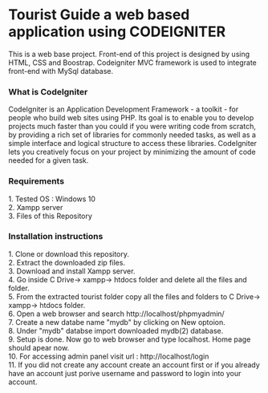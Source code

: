 # Tourist Guide a web based application using CODEIGNITER
This is a web base project. Front-end of this project is designed by using HTML, CSS and Boostrap. Codeigniter MVC framework is used to integrate front-end with MySql database.


<h3>What is CodeIgniter</h3>


CodeIgniter is an Application Development Framework - a toolkit - for people
who build web sites using PHP. Its goal is to enable you to develop projects
much faster than you could if you were writing code from scratch, by providing
a rich set of libraries for commonly needed tasks, as well as a simple
interface and logical structure to access these libraries. CodeIgniter lets
you creatively focus on your project by minimizing the amount of code needed
for a given task.

<h3>Requirements</h3>
1. Tested OS : Windows 10 <br>
2. Xampp server <br>
3. Files of this Repository <br>

<h3>Installation instructions</h3>
1. Clone or download this repository.<br>
2. Extract the downloaded zip files.<br>
3. Download and install Xampp server.<br>
4. Go inside C Drive-> xampp-> htdocs folder and delete all the files and folder.<br>
5. From the extracted tourist folder copy all the files and folders to C Drive-> xampp-> htdocs folder.<br>
6. Open a web browser and search  http://localhost/phpmyadmin/ <br>
7. Create a new databe name "mydb" by clicking on New optoion. <br>
8. Under "mydb" databse import downloaded mydb(2) database.<br>
9. Setup is done. Now go to web browser and type localhost. Home page should apear now.<br>
10. For accessing admin panel visit url : http://localhost/login <br>
11. If you did not create any account create an account first or if you already have an account just porive username and password to login into your account.<br>








